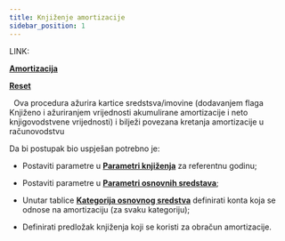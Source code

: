 ```yaml
---
title: Knjiženje amortizacije 
sidebar_position: 1
---
```


LINK:

**[Amortizacija](/docs/finance-area/fixed-assets/accounting/depreciation)**

**[Reset](/docs/finance-area/fixed-assets/accounting/restore)**

 
Ova procedura ažurira kartice sredstsva/imovine (dodavanjem flaga Knjiženo i ažuriranjem vrijednosti akumulirane amortizacije i neto knjigovodstvene vrijednosti) i bilježi povezana kretanja amortizacije u računovodstvu

Da bi postupak bio uspješan potrebno je: 

- Postaviti parametre u **[Parametri knjiženja](/docs/configurations/parameters/finance/accounting-parameters)** za referentnu godinu;  

- Postaviti parametre u **[Parametri osnovnih sredstava](/docs/configurations/parameters/finance/fixed-assets-parameters)**;

- Unutar tablice  **[Kategorija osnovnog sredstva](/docs/configurations/tables/finance/fixed-asset-category)** definirati konta koja se odnose na amortizaciju (za svaku kategoriju);

- Definirati predložak knjiženja koji se koristi za obračun amortizacije. 

 






